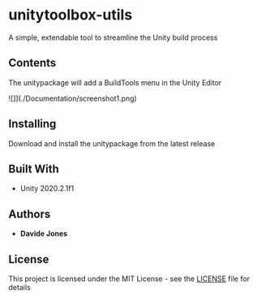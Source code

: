 # unitytoolbox-utils

A simple, extendable tool to streamline the Unity build process

## Contents

The unitypackage will add a BuildTools menu in the Unity Editor

![]](./Documentation/screenshot1.png)

## Installing

Download and install the unitypackage from the latest release

## Built With

* Unity 2020.2.1f1

## Authors

* **Davide Jones**

## License

This project is licensed under the MIT License - see the [LICENSE](LICENSE) file for details
